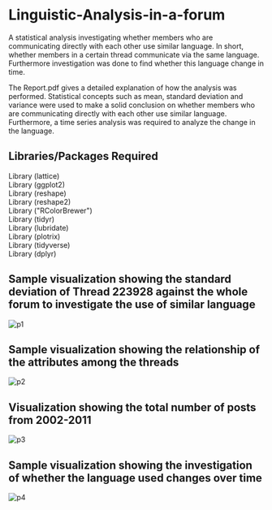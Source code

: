 # Linguistic-Analysis-in-a-forum
A statistical analysis investigating whether members who are communicating directly with each other use similar language. In short, whether members in a certain thread communicate via the same language. Furthermore investigation was done to find whether this language change in time.

The Report.pdf gives a detailed explanation of how the analysis was performed. Statistical concepts such as mean, standard deviation and variance were used to make a solid conclusion on whether members who are communicating directly with each other use similar language. Furthermore, a time series analysis was required to analyze the change in the language.

## Libraries/Packages Required
Library (lattice)  
Library (ggplot2)  
Library (reshape)  
Library (reshape2)  
Library ("RColorBrewer")  
Library (tidyr)  
Library (lubridate)  
Library (plotrix)  
Library (tidyverse)  
Library (dplyr)  

## Sample visualization showing the standard deviation of Thread 223928 against the whole forum to investigate the use of similar language
![p1](https://user-images.githubusercontent.com/26629945/61181178-5e348d00-a644-11e9-91ae-e2dfc7983b87.JPG)


## Sample visualization showing the relationship of the attributes among the threads
![p2](https://user-images.githubusercontent.com/26629945/61181190-8f14c200-a644-11e9-8678-a0133f86731c.JPG)


## Visualization showing the total number of posts from 2002-2011
![p3](https://user-images.githubusercontent.com/26629945/61181199-b53a6200-a644-11e9-9a13-28dbe39260fc.JPG)


## Sample visualization showing the investigation of whether the language used changes over time
![p4](https://user-images.githubusercontent.com/26629945/61181206-bcfa0680-a644-11e9-8003-61ba325e2daf.JPG)

